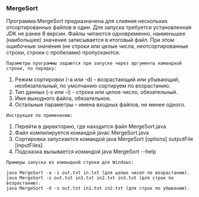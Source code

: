 ### MergeSort

Программа MergeSort предназначена для слияния нескольких отсортированных файлов в один.
Для запуска требуется установленная JDK не ранее 8 версии. Файлы читаются одновременно, наименьшее (наибольшее)
значение записывается в итоговый файл. При этом ошибочные значения (не строки или целые числа, неотсортированные строки, строки с пробелами) пропускаются.

`Параметры программы задаются при запуске через аргументы командной строки, по порядку:`
1. Режим сортировки (-a или -d) - возрастающий или убывающий, необязательный, по умолчанию сортируем по возрастанию.
2. Тип данных (-s или -i) - строка или целое число, обязательный. 
3. Имя выходного файла, обязательное.
4. Остальные параметры – имена входных файлов, не менее одного.


`Инструкция по применению:`

1. Перейти в директорию, где находится файл MergeSort.java
2. Файл компилируется командой javac MergeSort.java
3. Сортировка запускается командой java MergeSort [options] outputFile [inputFiles]
4. Подсказка вызывается командой java MergeSort --help


`Примеры запуска из командной строки для Windows:`

```telnet
java MergeSort -a -i out.txt in.txt (для целых чисел по возрастанию).
java MergeSort -s out.txt in1.txt in2.txt in3.txt (для строк по возрастанию).
java MergeSort -d -s out.txt in1.txt in2.txt (для строк по убыванию).
```

